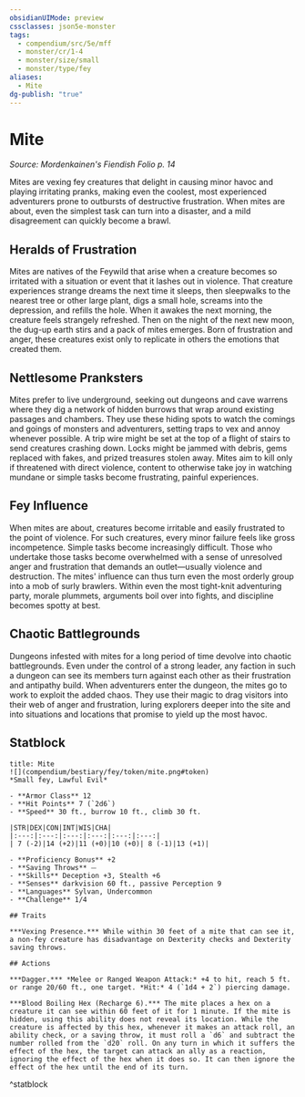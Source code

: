 ```yaml
---
obsidianUIMode: preview
cssclasses: json5e-monster
tags:
  - compendium/src/5e/mff
  - monster/cr/1-4
  - monster/size/small
  - monster/type/fey
aliases:
  - Mite
dg-publish: "true"
---
```

# Mite
*Source: Mordenkainen's Fiendish Folio p. 14*  

Mites are vexing fey creatures that delight in causing minor havoc and playing irritating pranks, making even the coolest, most experienced adventurers prone to outbursts of destructive frustration. When mites are about, even the simplest task can turn into a disaster, and a mild disagreement can quickly become a brawl.

## Heralds of Frustration

Mites are natives of the Feywild that arise when a creature becomes so irritated with a situation or event that it lashes out in violence. That creature experiences strange dreams the next time it sleeps, then sleepwalks to the nearest tree or other large plant, digs a small hole, screams into the depression, and refills the hole. When it awakes the next morning, the creature feels strangely refreshed. Then on the night of the next new moon, the dug-up earth stirs and a pack of mites emerges. Born of frustration and anger, these creatures exist only to replicate in others the emotions that created them.

## Nettlesome Pranksters

Mites prefer to live underground, seeking out dungeons and cave warrens where they dig a network of hidden burrows that wrap around existing passages and chambers. They use these hiding spots to watch the comings and goings of monsters and adventurers, setting traps to vex and annoy whenever possible. A trip wire might be set at the top of a flight of stairs to send creatures crashing down. Locks might be jammed with debris, gems replaced with fakes, and prized treasures stolen away. Mites aim to kill only if threatened with direct violence, content to otherwise take joy in watching mundane or simple tasks become frustrating, painful experiences.

## Fey Influence

When mites are about, creatures become irritable and easily frustrated to the point of violence. For such creatures, every minor failure feels like gross incompetence. Simple tasks become increasingly difficult. Those who undertake those tasks become overwhelmed with a sense of unresolved anger and frustration that demands an outlet—usually violence and destruction. The mites' influence can thus turn even the most orderly group into a mob of surly brawlers. Within even the most tight-knit adventuring party, morale plummets, arguments boil over into fights, and discipline becomes spotty at best.

## Chaotic Battlegrounds

Dungeons infested with mites for a long period of time devolve into chaotic battlegrounds. Even under the control of a strong leader, any faction in such a dungeon can see its members turn against each other as their frustration and antipathy build. When adventurers enter the dungeon, the mites go to work to exploit the added chaos. They use their magic to drag visitors into their web of anger and frustration, luring explorers deeper into the site and into situations and locations that promise to yield up the most havoc.

## Statblock

```ad-statblock
title: Mite
![](compendium/bestiary/fey/token/mite.png#token)
*Small fey, Lawful Evil*

- **Armor Class** 12 
- **Hit Points** 7 (`2d6`)
- **Speed** 30 ft., burrow 10 ft., climb 30 ft.

|STR|DEX|CON|INT|WIS|CHA|
|:---:|:---:|:---:|:---:|:---:|:---:|
| 7 (-2)|14 (+2)|11 (+0)|10 (+0)| 8 (-1)|13 (+1)|

- **Proficiency Bonus** +2
- **Saving Throws** ⏤
- **Skills** Deception +3, Stealth +6
- **Senses** darkvision 60 ft., passive Perception 9
- **Languages** Sylvan, Undercommon
- **Challenge** 1/4

## Traits

***Vexing Presence.*** While within 30 feet of a mite that can see it, a non-fey creature has disadvantage on Dexterity checks and Dexterity saving throws.

## Actions

***Dagger.*** *Melee or Ranged Weapon Attack:* +4 to hit, reach 5 ft. or range 20/60 ft., one target. *Hit:* 4 (`1d4 + 2`) piercing damage.

***Blood Boiling Hex (Recharge 6).*** The mite places a hex on a creature it can see within 60 feet of it for 1 minute. If the mite is hidden, using this ability does not reveal its location. While the creature is affected by this hex, whenever it makes an attack roll, an ability check, or a saving throw, it must roll a `d6` and subtract the number rolled from the `d20` roll. On any turn in which it suffers the effect of the hex, the target can attack an ally as a reaction, ignoring the effect of the hex when it does so. It can then ignore the effect of the hex until the end of its turn.
```
^statblock